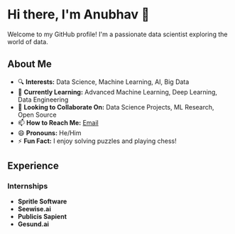 # Hi there, I'm Anubhav 👋

Welcome to my GitHub profile! I'm a passionate data scientist exploring the world of data.

## About Me

- 🔍 **Interests:** Data Science, Machine Learning, AI, Big Data
- 📖 **Currently Learning:** Advanced Machine Learning, Deep Learning, Data Engineering
- 🤝 **Looking to Collaborate On:** Data Science Projects, ML Research, Open Source
- 📫 **How to Reach Me:** [Email](anubhavanand1424@gmail.com)
- 😄 **Pronouns:** He/Him
- ⚡ **Fun Fact:** I enjoy solving puzzles and playing chess!

## Experience

### Internships
- **Spritle Software**
- **Seewise.ai**
- **Publicis Sapient**
- **Gesund.ai**

<!---
i-anubhav-ai/i-anubhav-ai is a ✨ special ✨ repository because its `README.md` (this file) appears on your GitHub profile.
You can click the Preview link to take a look at your changes.
--->
